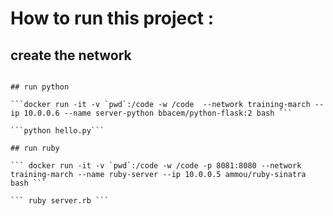 # How to run this project :

## create the network

```docker network create --driver bridge --subnet=10.0.0.0/24  training-march 

## run python

```docker run -it -v `pwd`:/code -w /code  --network training-march --ip 10.0.0.6 --name server-python bbacem/python-flask:2 bash ```

```python hello.py```

## run ruby

``` docker run -it -v `pwd`:/code -w /code -p 8081:8080 --network training-march --name ruby-server --ip 10.0.0.5 ammou/ruby-sinatra  bash ```

``` ruby server.rb ```